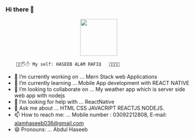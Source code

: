 ### Hi there 👋

<div id="header" align="center">
  <img src="https://media.giphy.com/media/M9gbBd9nbDrOTu1Mqx/giphy.gif" width="100"/>
</div>

        👋🤚🖐✋ My self: HASEEB ALAM RAFIQ   🧑‍💻😍🥰

- 🔭 I’m currently working on ... Mern Stack web Applications
- 🌱 I’m currently learning ... Mobile App development with REACT NATIVE
- 👯 I’m looking to collaborate on ... My weather app which is server side web app with nodejs
- 🤔 I’m looking for help with ... ReactNative
- 💬 Ask me about ... HTML CSS JAVACRIPT REACTJS NODEJS.
- 📫 How to reach me: ... Mobile number : 03092212808, E-mail: alamhaseeb036@gmail.com
- 😄 Pronouns: ...  Abdul Haseeb

